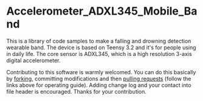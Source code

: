 # Accelerometer_ADXL345_Mobile_Band

This is a library of code samples to make a falling and drowning detection wearable band. The device is based on Teensy 3.2 and it's for people using in daily life. The core sensor is ADXL345, which is a high resolution 3-axis digital accelerometer. 

Contributing to this software is warmly welcomed. You can do this basically by [forking](https://help.github.com/articles/fork-a-repo), committing modifications and then [pulling requests](https://help.github.com/articles/using-pull-requests) (follow the links above for operating guide). Adding change log and your contact into file header is encouraged. 
Thanks for your contribution.
